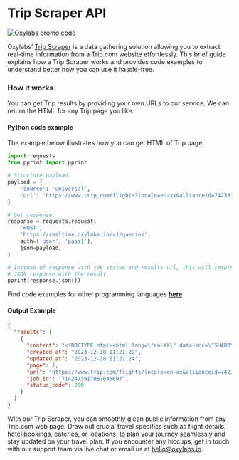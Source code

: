 # Trip Scraper API

[![Oxylabs promo code](https://user-images.githubusercontent.com/129506779/250792357-8289e25e-9c36-4dc0-a5e2-2706db797bb5.png)](https://oxylabs.go2cloud.org/aff_c?offer_id=7&aff_id=877&url_id=112)

Oxylabs’ [Trip Scraper](https://oxylabs.io/products/scraper-api/web/trip?utm_source=github&utm_medium=repositories&utm_campaign=product) is a data gathering solution allowing you to extract real-time information from a Trip.com website effortlessly. This brief guide explains how a Trip Scraper works and provides code examples to understand better how you can use it hassle-free.

### How it works

You can get Trip results by providing your own URLs to our service. We can return the HTML for any Trip page you like.

#### Python code example

The example below illustrates how you can get HTML of Trip page.

```python
import requests
from pprint import pprint

# Structure payload.
payload = {
    'source': 'universal',
    'url': 'https://www.trip.com/flights?locale=en-xx&allianceid=742331&sid=2506234&ppcid=adid-660427218467_akid-kwd-11635721_adgid-144762786930&utm_source=google&utm_medium=cpc&utm_campaign=sitelink&utm_extensiontype=sitelink&utm_extension=flight&gad_source=1&gclid=cj0kcqia7oqrbhd9arisak3uxh0t8thl3l86ic0h1fo1wind3utjhjhrafxiu3yeyfc3trwbfv4pz0kaahvlealw_wcb'
}

# Get response.
response = requests.request(
    'POST',
    'https://realtime.oxylabs.io/v1/queries',
    auth=('user', 'pass1'),
    json=payload,
)

# Instead of response with job status and results url, this will return the
# JSON response with the result.
pprint(response.json())
```
Find code examples for other programming languages [**here**](https://github.com/oxylabs/trip-scraper/tree/main/code%20examples)

#### Output Example
```json
{
  "results": [
    {
      "content": "<!DOCTYPE html><html lang=\"en-XX\" data-idc=\"SHARB\" style=\"font-size:57.5px\" data-cargo=\"locale:en-XX ... </html>",
      "created_at": "2023-12-18 11:21:22",
      "updated_at": "2023-12-18 11:21:24",
      "page": 1,
      "url": "https://www.trip.com/flights?locale=en-xx&allianceid=742331&sid=2506234&ppcid=adid-660427218467_akid-kwd-11635721_adgid-144762786930&utm_source=google&utm_medium=cpc&utm_campaign=sitelink&utm_extensiontype=sitelink&utm_extension=flight&gad_source=1&gclid=cj0kcqia7oqrbhd9arisak3uxh0t8thl3l86ic0h1fo1wind3utjhjhrafxiu3yeyfc3trwbfv4pz0kaahvlealw_wcb",
      "job_id": "7142473917087645697",
      "status_code": 200
    }
  ]
}
```
With our Trip Scraper, you can smoothly glean public information from any Trip.com web page. Draw out crucial travel specifics such as flight details, hotel bookings, eateries, or locations, to plan your journey seamlessly and stay updated on your travel plan. If you encounter any hiccups, get in touch with our support team via live chat or email us at hello@oxylabs.io.

